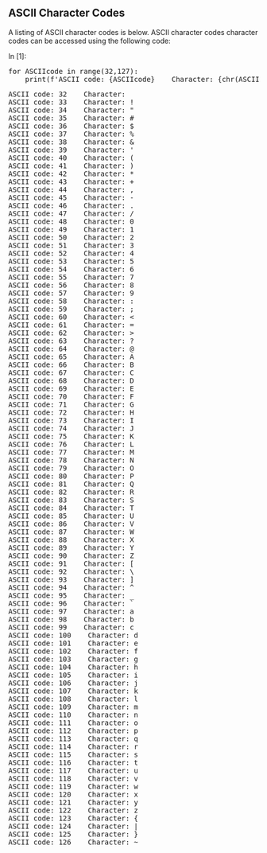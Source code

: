 
## ASCII Character Codes
A listing of ASCII character codes is below. ASCII character codes  character codes can be accessed using the following code:
<div class="cell border-box-sizing code_cell rendered">
<div class="input">
<div class="prompt input_prompt">In&nbsp;[1]:</div>
<div class="inner_cell">
    <div class="input_area">
<div class=" highlight hl-ipython3"><pre><span></span><span class="k">for</span> <span class="n">ASCIIcode</span> <span class="ow">in</span> <span class="nb">range</span><span class="p">(</span><span class="mi">32</span><span class="p">,</span><span class="mi">127</span><span class="p">):</span>
    <span class="nb">print</span><span class="p">(</span><span class="n">f</span><span class="s1">&#39;ASCII code: </span><span class="si">{ASCIIcode}</span><span class="s1">    Character: {chr(ASCIIcode)}&#39;</span><span class="p">)</span>
</pre></div>

</div>
</div>
</div>

<div class="output_wrapper">
<div class="output">


<div class="output_area">

<div class="prompt"></div>


<div class="output_subarea output_stream output_stdout output_text">
<pre>ASCII code: 32    Character:  
ASCII code: 33    Character: !
ASCII code: 34    Character: &#34;
ASCII code: 35    Character: #
ASCII code: 36    Character: $
ASCII code: 37    Character: %
ASCII code: 38    Character: &amp;
ASCII code: 39    Character: &#39;
ASCII code: 40    Character: (
ASCII code: 41    Character: )
ASCII code: 42    Character: *
ASCII code: 43    Character: +
ASCII code: 44    Character: ,
ASCII code: 45    Character: -
ASCII code: 46    Character: .
ASCII code: 47    Character: /
ASCII code: 48    Character: 0
ASCII code: 49    Character: 1
ASCII code: 50    Character: 2
ASCII code: 51    Character: 3
ASCII code: 52    Character: 4
ASCII code: 53    Character: 5
ASCII code: 54    Character: 6
ASCII code: 55    Character: 7
ASCII code: 56    Character: 8
ASCII code: 57    Character: 9
ASCII code: 58    Character: :
ASCII code: 59    Character: ;
ASCII code: 60    Character: &lt;
ASCII code: 61    Character: =
ASCII code: 62    Character: &gt;
ASCII code: 63    Character: ?
ASCII code: 64    Character: @
ASCII code: 65    Character: A
ASCII code: 66    Character: B
ASCII code: 67    Character: C
ASCII code: 68    Character: D
ASCII code: 69    Character: E
ASCII code: 70    Character: F
ASCII code: 71    Character: G
ASCII code: 72    Character: H
ASCII code: 73    Character: I
ASCII code: 74    Character: J
ASCII code: 75    Character: K
ASCII code: 76    Character: L
ASCII code: 77    Character: M
ASCII code: 78    Character: N
ASCII code: 79    Character: O
ASCII code: 80    Character: P
ASCII code: 81    Character: Q
ASCII code: 82    Character: R
ASCII code: 83    Character: S
ASCII code: 84    Character: T
ASCII code: 85    Character: U
ASCII code: 86    Character: V
ASCII code: 87    Character: W
ASCII code: 88    Character: X
ASCII code: 89    Character: Y
ASCII code: 90    Character: Z
ASCII code: 91    Character: [
ASCII code: 92    Character: \
ASCII code: 93    Character: ]
ASCII code: 94    Character: ^
ASCII code: 95    Character: _
ASCII code: 96    Character: `
ASCII code: 97    Character: a
ASCII code: 98    Character: b
ASCII code: 99    Character: c
ASCII code: 100    Character: d
ASCII code: 101    Character: e
ASCII code: 102    Character: f
ASCII code: 103    Character: g
ASCII code: 104    Character: h
ASCII code: 105    Character: i
ASCII code: 106    Character: j
ASCII code: 107    Character: k
ASCII code: 108    Character: l
ASCII code: 109    Character: m
ASCII code: 110    Character: n
ASCII code: 111    Character: o
ASCII code: 112    Character: p
ASCII code: 113    Character: q
ASCII code: 114    Character: r
ASCII code: 115    Character: s
ASCII code: 116    Character: t
ASCII code: 117    Character: u
ASCII code: 118    Character: v
ASCII code: 119    Character: w
ASCII code: 120    Character: x
ASCII code: 121    Character: y
ASCII code: 122    Character: z
ASCII code: 123    Character: {
ASCII code: 124    Character: |
ASCII code: 125    Character: }
ASCII code: 126    Character: ~
</pre>
</div>
</div>

</div>
</div>

</div>
 

